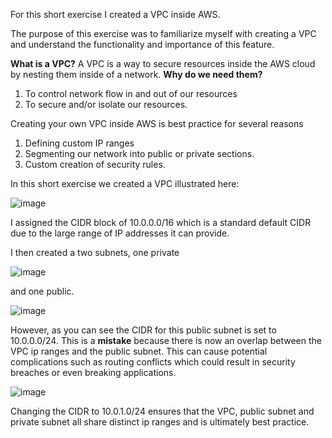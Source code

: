 For this short exercise I created a VPC inside AWS. 

The purpose of this exercise was to familiarize myself with creating a VPC and understand the functionality and importance of this feature.

**What is a VPC?**
A VPC is a way to secure resources inside the AWS cloud by nesting them inside of a network. 
**Why do we need them?**
1. To control network flow in and out of our resources
2. To secure and/or isolate our resources.

Creating your own VPC inside AWS is best practice for several reasons
1. Defining custom IP ranges
2. Segmenting our network into public or private sections.
3. Custom creation of security rules.


In this short exercise we created a VPC illustrated here: 

![image](https://github.com/user-attachments/assets/ef4ac8ac-d311-49d7-8554-4040f2b5e28a)

I assigned the CIDR block of 10.0.0.0/16 which is a standard default CIDR due to the large range of IP addresses it can provide.

I then created a two subnets, one private 

![image](https://github.com/user-attachments/assets/790dbbdf-6588-421a-8483-63c0edd392df)

and one public.

![image](https://github.com/user-attachments/assets/8600b30a-46b3-4da3-9474-944a435e931a)


However, as you can see the CIDR for this public subnet is set to 10.0.0.0/24. This is a **mistake** because there is now an overlap between the VPC ip ranges and the public subnet. This can cause potential complications such as routing conflicts which could result in security breaches or even breaking applications. 

![image](https://github.com/user-attachments/assets/d7cf9339-6770-4b4f-9e2d-a656592be72c)

Changing the CIDR to 10.0.1.0/24 ensures that the VPC, public subnet and private subnet all share distinct ip ranges and is ultimately best practice.


